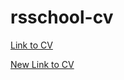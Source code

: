 # rsschool-cv

[Link to CV](https://hattorihanz0.github.io/rsschool-cv/cv)

[New Link to CV](https://hattorihanz0.github.io/rsschool-cv/)
